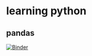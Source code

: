 # learning python
## pandas 
[![Binder](https://mybinder.org/badge_logo.svg)](https://mybinder.org/v2/gh/joshiman12/learning_python/main?filepath=pandas.ipynb)
